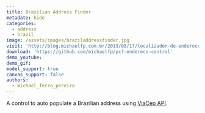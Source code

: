 ```yaml
---
title: Brazilian Address Finder
metadate: hide
categories:
  - address
  - brazil
image: /assets/images/braziladdressfinder.jpg
visit: 'http://blog.michaelfp.com.br/2019/08/17/localizador-de-endereco-power-apps-framework/'
download: 'https://github.com/michaelfp/pcf-endereco-control'
demo_youtube:
demo_gif: 
model_support: true
canvas_support: false
authors:
  - michael_ferro_pereira
---
```


A control to auto populate a Brazilian address using <a target="_blank" href="http://www.viacep.com.br/">ViaCep API</a>.
